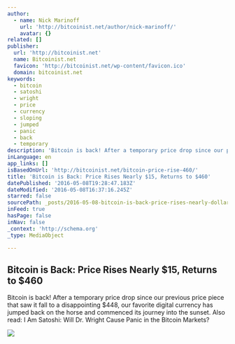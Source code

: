 ```yaml
---
author:
  - name: Nick Marinoff
    url: 'http://bitcoinist.net/author/nick-marinoff/'
    avatar: {}
related: []
publisher:
  url: 'http://bitcoinist.net'
  name: Bitcoinist.net
  favicon: 'http://bitcoinist.net/wp-content/favicon.ico'
  domain: bitcoinist.net
keywords:
  - bitcoin
  - satoshi
  - wright
  - price
  - currency
  - sloping
  - jumped
  - panic
  - back
  - temporary
description: 'Bitcoin is back! After a temporary price drop since our previous price piece that saw it fall to a disappointing $448, our favorite digital currency has jumped back on the horse and commenced its journey into the sunset. Also read: I Am Satoshi: Will Dr. Wright Cause Panic in the Bitcoin Markets?'
inLanguage: en
app_links: []
isBasedOnUrl: 'http://bitcoinist.net/bitcoin-price-rise-460/'
title: 'Bitcoin is Back: Price Rises Nearly $15, Returns to $460'
datePublished: '2016-05-08T19:28:47.183Z'
dateModified: '2016-05-08T16:37:16.245Z'
starred: false
sourcePath: _posts/2016-05-08-bitcoin-is-back-price-rises-nearly-dollar15-returns-to-dollar460.md
inFeed: true
hasPage: false
inNav: false
_context: 'http://schema.org'
_type: MediaObject

---
```

<article style=""><h1>Bitcoin is Back: Price Rises Nearly $15, Returns to $460</h1><p>Bitcoin is back! After a temporary price drop since our previous price piece that saw it fall to a disappointing $448, our favorite digital currency has jumped back on the horse and commenced its journey into the sunset. Also read: I Am Satoshi: Will Dr. Wright Cause Panic in the Bitcoin Markets?</p><img src="https://news.bitcoin.com/wp-content/uploads/2016/01/allen_to_the_moon.jpg" /></article>